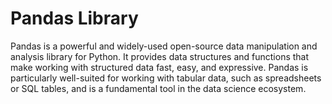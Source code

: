 # Pandas Library

Pandas is a powerful and widely-used open-source data manipulation and analysis library for Python. It provides data structures and functions that make working with structured data fast, easy, and expressive. Pandas is particularly well-suited for working with tabular data, such as spreadsheets or SQL tables, and is a fundamental tool in the data science ecosystem.
